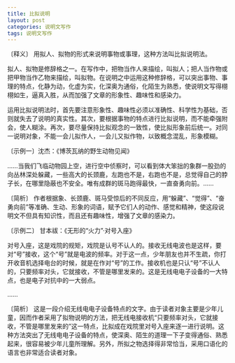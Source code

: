 ```yaml
---
title: 比拟说明
layout: post
categories: 说明文写作
tags: 说明文写作
---
```


〔释义〕 用拟人、拟物的形式来说明事物或事理，这种方法叫比拟说明法。

拟人、拟物是修辞格之一。在写作中，把物当作人来描绘，叫拟人；把人当作物或把甲物当作乙物来描绘，叫拟物。在说明之中运用这种修辞格，可以突出事物、事理的特点，化静为动，化虚为实，化深奥为通俗，化陌生为熟悉，使说明文写得栩栩如生，逼真入胜，从而加强了文章的形象性、趣味性和感染力。

运用比拟说明法时，首先要注意形象性、趣味性必须以准确性、科学性为基础，否则就失去了说明的真实性。其次，要根据事物的特点进行比拟说明，而不能牵强附会，使人糊涂。再次，要尽量保持比拟观念的一致性，使比拟形象前后统一。对同一说明对象，不能一会儿拟作人，一会儿又拟作物，以致概念混乱，形象模糊。

〔示例一〕沈杰：《博茨瓦纳的野生动物见闻》

……当我们飞临动物园上空，进行空中侦察时，可以看到体大笨拙的象群一股劲的向丛林深处躲藏，一些高大的长颈鹿，左跑也不是，右跑也不是，总觉得自己的脖子长，在哪里隐蔽也不安全。唯有成群的斑马跑得最快，一直奋勇向前。……

〔简析〕 作者根据象、长颈鹿、斑马受惊后的不同反应，用“躲藏”、“觉得”、“奋勇向前”等准确、生动、形象的词语，赋予它们人的动作、感觉和精神，使这段说明文不但具有知识性，而且还有趣味性，增强了文章的感染力。

〔示例二〕 甘本祓：《无形的“火力”·对号入座》

对号入座，这是戏院的规矩，戏院是认号不认人的。接收无线电波也是这样，要对“号”接收，这个“号”就是电波的频率。对于这一点，少年朋友也并不生疏，你打开收音机选择电台的时候，就是在作对“号”的工作。接收机也是只认“号”不认人的，只要频率对头，它就接收，不管是哪里发来的。这是无线电电子设备的一大特点，也是电子对抗中的一大弱点。

……

〔简析〕 这是一段介绍无线电电子设备特点的文字。由于读者对象主要是少年儿童，因而作者采用了拟物说明的方法，把无线电接收机“只要频率对头，它就接收，不管是哪里发来的”这一特点，比拟成在戏院里对号入座来逐一进行说明。这种方法突出了无线电电子设备的特点，使深奥、陌生的道理一下子变得通俗、熟悉起来，很容易被少年儿童所理解。另外，所拟之物选择得非常恰当，采用口语化的语言也非常适合读者对象。 